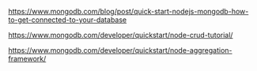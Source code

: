 https://www.mongodb.com/blog/post/quick-start-nodejs-mongodb-how-to-get-connected-to-your-database

https://www.mongodb.com/developer/quickstart/node-crud-tutorial/



https://www.mongodb.com/developer/quickstart/node-aggregation-framework/